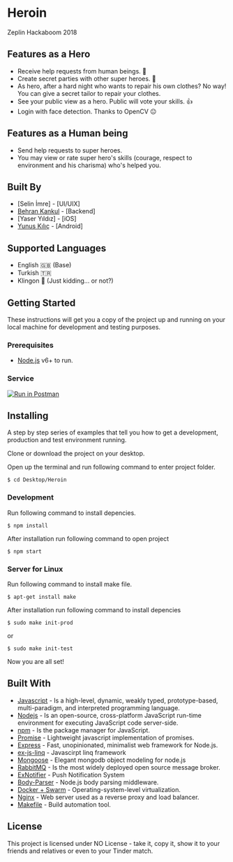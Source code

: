 # Heroin
Zeplin Hackaboom 2018

## Features as a Hero
* Receive help requests from human beings. 🚀
* Create secret parties with other super heroes. 🎉
* As hero, after a hard night who wants to repair his own clothes? No way! You can give a secret tailor to repair your clothes.
* See your public view as a hero. Public will vote your skills. 👍
* Login with face detection. Thanks to OpenCV 😐

## Features as a Human being
* Send help requests to super heroes. 
* You may view or rate super hero's skills (courage, respect to environment and his charisma) who's helped you.

## Built By
* [Selin İmre] - [UI/UIX]
* [Behran Kankul](https://github.com/behrank) - [Backend]
* [Yaser Yıldız] - [iOS]
* [Yunus Kılıç](https://github.com/yunuseker) - [Android] 

## Supported Languages
* English 🇬🇧 (Base)
* Turkish 🇹🇷
* Klingon 👾 (Just kidding... or not?)

## Getting Started

These instructions will get you a copy of the project up and running on your local machine for development and testing purposes.

### Prerequisites

* [Node.js](https://nodejs.org/en/download/) v6+ to run.

### Service

[![Run in Postman](https://run.pstmn.io/button.svg)](https://www.getpostman.com/collections/09f5d35e673688a8d642)

## Installing

A step by step series of examples that tell you how to get a development, production and test environment running.

Clone or download the project on your desktop.

Open up the terminal and run following command to enter project folder.

```
$ cd Desktop/Heroin
```

### Development

Run following command to install depencies.

```
$ npm install
```

After installation run following command to open project

```
$ npm start
```

### Server for Linux

Run following command to install make file.

```
$ apt-get install make
```

After installation run following command to install depencies

```
$ sudo make init-prod
```

or

```
$ sudo make init-test
```

Now you are all set!

## Built With

* [Javascript](https://www.javascript.com/) - Is a high-level, dynamic, weakly typed, prototype-based, multi-paradigm, and interpreted programming language.
* [Nodejs](https://nodejs.org/en/) - Is an open-source, cross-platform JavaScript run-time environment for executing JavaScript code server-side.
* [npm](https://www.npmjs.com/) - Is the package manager for JavaScript.
* [Promise](https://www.promisejs.org/) - Lightweight javascript implementation of promises.
* [Express](https://expressjs.com/) - Fast, unopinionated, minimalist web framework for Node.js.
* [ex-js-linq](https://www.npmjs.com/package/ex-js-linq#foreach) - Javascirpt linq framework
* [Mongoose](http://mongoosejs.com/) - Elegant mongodb object modeling for node.js
* [RabbitMQ](https://www.rabbitmq.com) - Is the most widely deployed open source message broker.
* [ExNotifier](https://github.com/Exlinetr/Exline.Notifier) - Push Notification System
* [Body-Parser](https://www.npmjs.com/package/body-parser) - Node.js body parsing middleware.
* [Docker + Swarm](https://docker.com) - Operating-system-level virtualization.
* [Nginx](https://www.nginx.com/) - Web server used as a reverse proxy and load balancer.
* [Makefile](https://en.wikipedia.org/wiki/Makefile) - Build automation tool.

## License
This project is licensed under NO License - take it, copy it, show it to your friends and relatives or even to your Tinder match.
